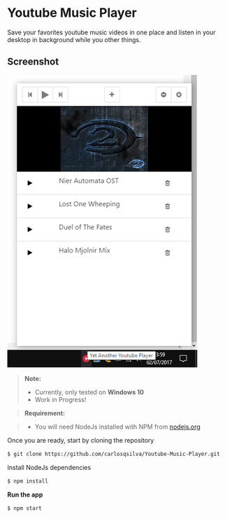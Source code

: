 # Youtube Music Player
Save your favorites youtube music videos in one place and listen in your desktop in background while you other things.

Screenshot
-------------

![enter image description here](https://github.com/carlosqsilva/Youtube-Music-Player/blob/master/img1.png?raw=true)


> **Note:**
> - Currently, only tested on **Windows 10**
> - Work in Progress!

> **Requirement:**

> - You will need NodeJs installed with NPM from [nodejs.org](https://nodejs.org/)

Once you are ready, start by cloning the repository
``` Bash
$ git clone https://github.com/carlosqsilva/Youtube-Music-Player.git
```
 Install NodeJs dependencies
``` Bash
$ npm install
```

**Run the app**
``` Bash
$ npm start
```